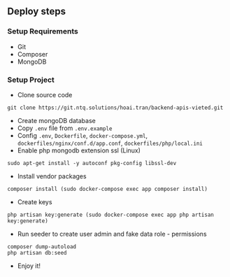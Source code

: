 ## Deploy steps

### Setup Requirements

- Git
- Composer
- MongoDB

### Setup Project

- Clone source code
```
git clone https://git.ntq.solutions/hoai.tran/backend-apis-vieted.git
```
- Create mongoDB database
- Copy `.env` file from `.env.example`
- Config `.env`, `Dockerfile`, `docker-compose.yml`, `dockerfiles/nginx/conf.d/app.conf`, `dockerfiles/php/local.ini`
- Enable php mongodb extension ssl (Linux)
```
sudo apt-get install -y autoconf pkg-config libssl-dev
```
- Install vendor packages
```
composer install (sudo docker-compose exec app composer install)
```
- Create keys
```
php artisan key:generate (sudo docker-compose exec app php artisan key:generate)
```

- Run seeder to create user admin and fake data role - permissions
```
composer dump-autoload
php artisan db:seed
```
- Enjoy it!
